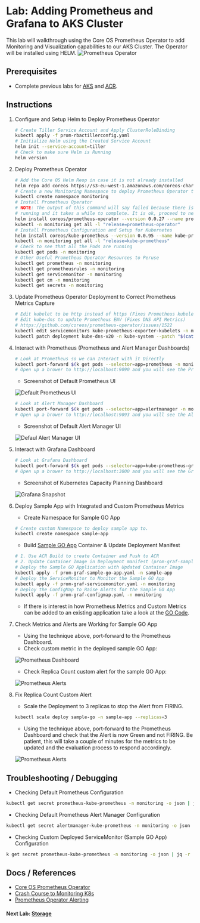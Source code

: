 # Lab: Adding Prometheus and Grafana to AKS Cluster

This lab will walkthrough using the Core OS Prometheus Operator to add Monitoring and Visualization capabilities to our AKS Cluster. The Operator will be installed using HELM.
![Prometheus Operator](img-prometheus-operator.png)

## Prerequisites

* Complete previous labs for [AKS](../../create-aks-cluster/README.md) and [ACR](../../build-application/README.md).

## Instructions

1. Configure and Setup Helm to Deploy Prometheus Operator

    ```bash
    # Create Tiller Service Account and Apply ClusterRoleBinding
    kubectl apply -f prom-rbactillerconfig.yaml
    # Initialize Helm using the Created Service Account
    helm init --service-account=tiller
    # Check to make sure Helm is Running
    helm version
    ```

2. Deploy Prometheus Operator

    ``` bash
    # Add the Core OS Helm Reop in case it is not already installed
    helm repo add coreos https://s3-eu-west-1.amazonaws.com/coreos-charts/stable/
    # Create a new Monitoring Namespace to deploy Prometheus Operator too
    kubectl create namespace monitoring
    # Install Prometheus Operator
    # NOTE: The output of this command will say failed because there is a job (pod)
    # running and it takes a while to complete. It is ok, proceed to next step.
    helm install coreos/prometheus-operator --version 0.0.27 --name prometheus-operator --namespace monitoring
    kubectl -n monitoring get all -l "release=prometheus-operator"
    # Install Prometheus Configuration and Setup for Kubernetes
    helm install coreos/kube-prometheus --version 0.0.95 --name kube-prometheus --namespace monitoring
    kubectl -n monitoring get all -l "release=kube-prometheus"
    # Check to see that all the Pods are running
    kubectl get pods -n monitoring
    # Other Useful Prometheus Operator Resources to Peruse
    kubectl get prometheus -n monitoring
    kubectl get prometheusrules -n monitoring
    kubectl get servicemonitor -n monitoring
    kubectl get cm -n monitoring
    kubectl get secrets -n monitoring
    ```

3. Update Prometheus Operator Deployment to Correct Prometheus Metrics Capture

    ```bash
    # Edit kubelet to be http instead of https (Fixes Prometheus kubelet API Metrics)
    # Edit kube-dns to update Prometheus ENV (Fixes DNS API Metrics)
    # https://github.com/coreos/prometheus-operator/issues/1522
    kubectl edit servicemonitors kube-prometheus-exporter-kubelets -n monitoring
    kubectl patch deployment kube-dns-v20 -n kube-system --patch "$(cat prom-graf-kube-dns-metrics-patch.yaml)"
    ```

4. Interact with Prometheus (Prometheus and Alert Manager Dashboards)

    ```bash
    # Look at Prometheus so we can Interact with it Directly
    kubectl port-forward $(k get pods --selector=app=prometheus -n monitoring --output=jsonpath="{.items..metadata.name}") -n monitoring 9090
    # Open up a brower to http://localhost:9090 and you will see the Prometheus dashboard.
    ```
    * Screenshot of Default Prometheus UI
    
    ![Default Prometheus UI](img-prometheus-ui.png)

    ```bash
    # Look at Alert Manager Dashboard
    kubectl port-forward $(k get pods --selector=app=alertmanager -n monitoring --output=jsonpath="{.items..metadata.name}") -n monitoring 9093
    # Open up a brower to http://localhost:9093 and you will see the Alert Manager dashboard.
    ```
    * Screenshot of Default Alert Manager UI

    ![Defaul Alert Manager UI](img-alertmanager-ui.png)

5. Interact with Grafana Dashboard

    ```bash
    # Look at Grafana Dashboard
    kubectl port-forward $(k get pods --selector=app=kube-prometheus-grafana -n monitoring --output=jsonpath="{.items..metadata.name}") -n monitoring 3000
    # Open up a brower to http://localhost:3000 and you will see the Grafana dashboard.
    ```
    * Screenshot of Kubernetes Capacity Planning Dashboard

    ![Grafana Snapshot](img-grafana-dashboard.png)

6. Deploy Sample App with Integrated and Custom Prometheus Metrics

    * Create Namespace for Sample GO App
    ```bash
    # Create custom Namespace to deploy sample app to.
    kubectl create namespace sample-app
    ```
    * Build [Sample GO App](../../../app/sample-go/README.md) Container & Update Deployment Manifest
    ```bash
    # 1. Use ACR Build to create Container and Push to ACR
    # 2. Update Container Image in Deployment manifest (prom-graf-sample-go-app.yaml) 
    # Deploy the Sample GO Application with Updated Container Image
    kubectl apply -f prom-graf-sample-go-app.yaml -n sample-app
    # Deploy the ServiceMonitor to Monitor the Sample GO App
    kubectl apply -f prom-graf-servicemonitor.yaml -n monitoring
    # Deploy the ConfigMap to Raise Alerts for the Sample GO App
    kubectl apply -f prom-graf-configmap.yaml -n monitoring
    ```
    * If there is interest in how Prometheus Metrics and Custom Metrics can be added to an existing application take a look at the [GO Code](../../../app/sample-go/app.go).

7. Check Metrics and Alerts are Working for Sample GO App

    * Using the technique above, port-forward to the Prometheus Dashboard.
    * Check custom metric in the deployed sample GO App:

    ![Prometheus Dashboard](img-prometheus-dashboard.png)

    * Check Replica Count custom alert for the sample GO App:

    ![Prometheus Alerts](img-prometheus-alerts.png)

8. Fix Replica Count Custom Alert

    * Scale the Deployment to 3 replicas to stop the Alert from FIRING.
    ```bash
    kubectl scale deploy sample-go -n sample-app --replicas=3
    ```
    * Using the technique above, port-forward to the Prometheus Dashboard and check that the Alert is now Green and not FIRING. Be patient, this will take a couple of minutes for the metrics to be updated and the evaluation process to respond accordingly.

    ![Prometheus Alerts](img-prometheus-alerts-resolved.png)

## Troubleshooting / Debugging

* Checking Default Prometheus Configuration

```bash
kubectl get secret prometheus-kube-prometheus -n monitoring -o json | jq -r '.data["prometheus.yaml"]' | base64 --decode
```

* Checking Default Prometheus Alert Manager Configuration

```bash
kubectl get secret alertmanager-kube-prometheus -n monitoring -o json | jq -r '.data["alertmanager.yaml"]' | base64 --decode
```

* Checking Custom Deployed ServiceMonitor (Sample GO App) Configuration

```bash
k get secret prometheus-kube-prometheus -n monitoring -o json | jq -r '.data["prometheus.yaml"]' | base64 --decode | grep "sample-go"
```

## Docs / References

* [Core OS Prometheus Operator](https://github.com/coreos/prometheus-operator/blob/v0.17.0/Documentation/user-guides/getting-started.md)
* [Crash Course to Monitoring K8s](https://www.sumologic.com/blog/cloud/how-to-monitor-kubernetes/)
* [Prometheus Operator Alerting](https://github.com/coreos/prometheus-operator/blob/v0.17.0/Documentation/user-guides/alerting.md)

#### Next Lab: [Storage](../../storage/README.md)
